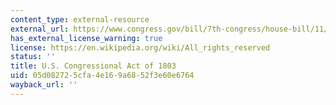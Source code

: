 ```yaml
---
content_type: external-resource
external_url: https://www.congress.gov/bill/7th-congress/house-bill/11/1803/01/14/text
has_external_license_warning: true
license: https://en.wikipedia.org/wiki/All_rights_reserved
status: ''
title: U.S. Congressional Act of 1803
uid: 05d08272-5cfa-4e16-9a68-52f3e60e6764
wayback_url: ''
---
```

